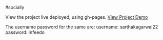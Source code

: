 #socially

View the project live deployed, using gh-pages.
[View Project Demo](https://sarthakagarwal22.github.io/socially/#/login)


The username password for the same are:
username: sarthakagarwal22
password: infeedo



